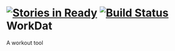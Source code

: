 [![Stories in Ready](https://badge.waffle.io/WinkyProductions/WorkDat.png?label=ready&title=Ready)](https://waffle.io/WinkyProductions/WorkDat)
[![Build Status](https://travis-ci.org/WinkyProductions/WorkDat.svg?branch=master)](https://travis-ci.org/WinkyProductions/WorkDat)
WorkDat
=======

A workout tool
